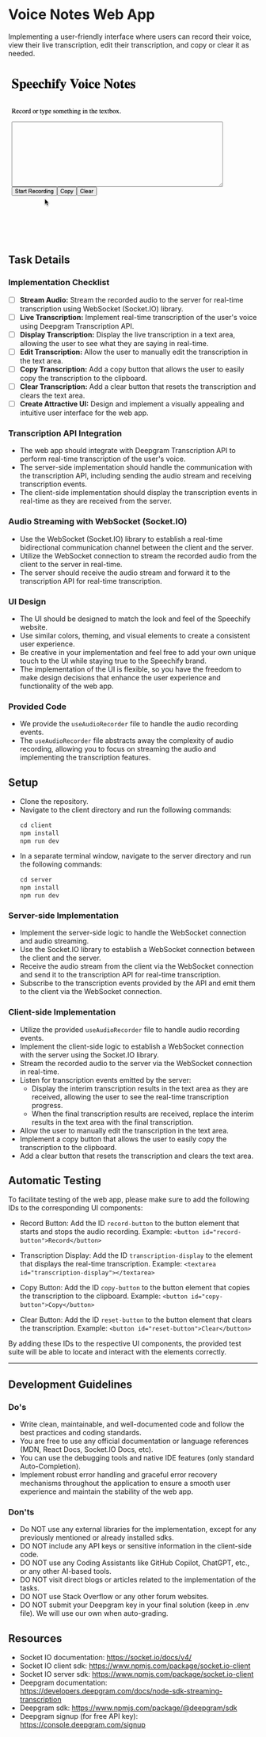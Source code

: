 # Voice Notes Web App

Implementing a user-friendly interface where users can record their voice, view their live transcription, edit their transcription, and copy or clear it as needed.

![Example](example.gif)

## Task Details

### Implementation Checklist

- [ ] **Stream Audio:** Stream the recorded audio to the server for real-time transcription using WebSocket (Socket.IO) library.
- [ ] **Live Transcription:** Implement real-time transcription of the user's voice using Deepgram Transcription API.
- [ ] **Display Transcription:** Display the live transcription in a text area, allowing the user to see what they are saying in real-time.
- [ ] **Edit Transcription:** Allow the user to manually edit the transcription in the text area.
- [ ] **Copy Transcription:** Add a copy button that allows the user to easily copy the transcription to the clipboard.
- [ ] **Clear Transcription:** Add a clear button that resets the transcription and clears the text area.
- [ ] **Create Attractive UI:** Design and implement a visually appealing and intuitive user interface for the web app.

### Transcription API Integration

- The web app should integrate with Deepgram Transcription API to perform real-time transcription of the user's voice.
- The server-side implementation should handle the communication with the transcription API, including sending the audio stream and receiving transcription events.
- The client-side implementation should display the transcription events in real-time as they are received from the server.

### Audio Streaming with WebSocket (Socket.IO)

- Use the WebSocket (Socket.IO) library to establish a real-time bidirectional communication channel between the client and the server.
- Utilize the WebSocket connection to stream the recorded audio from the client to the server in real-time.
- The server should receive the audio stream and forward it to the transcription API for real-time transcription.

### UI Design

- The UI should be designed to match the look and feel of the Speechify website.
- Use similar colors, theming, and visual elements to create a consistent user experience.
- Be creative in your implementation and feel free to add your own unique touch to the UI while staying true to the Speechify brand.
- The implementation of the UI is flexible, so you have the freedom to make design decisions that enhance the user experience and functionality of the web app.

### Provided Code

- We provide the `useAudioRecorder` file to handle the audio recording events.
- The `useAudioRecorder` file abstracts away the complexity of audio recording, allowing you to focus on streaming the audio and implementing the transcription features.

## Setup

- Clone the repository.
- Navigate to the client directory and run the following commands:
  ```
  cd client
  npm install
  npm run dev
  ```
- In a separate terminal window, navigate to the server directory and run the following commands:
  ```
  cd server
  npm install
  npm run dev
  ```

### Server-side Implementation

- Implement the server-side logic to handle the WebSocket connection and audio streaming.
- Use the Socket.IO library to establish a WebSocket connection between the client and the server.
- Receive the audio stream from the client via the WebSocket connection and send it to the transcription API for real-time transcription.
- Subscribe to the transcription events provided by the API and emit them to the client via the WebSocket connection.

### Client-side Implementation

- Utilize the provided `useAudioRecorder` file to handle audio recording events.
- Implement the client-side logic to establish a WebSocket connection with the server using the Socket.IO library.
- Stream the recorded audio to the server via the WebSocket connection in real-time.
- Listen for transcription events emitted by the server:
  - Display the interim transcription results in the text area as they are received, allowing the user to see the real-time transcription progress.
  - When the final transcription results are received, replace the interim results in the text area with the final transcription.
- Allow the user to manually edit the transcription in the text area.
- Implement a copy button that allows the user to easily copy the transcription to the clipboard.
- Add a clear button that resets the transcription and clears the text area.

## Automatic Testing

To facilitate testing of the web app, please make sure to add the following IDs to the corresponding UI components:

- Record Button: Add the ID `record-button` to the button element that starts and stops the audio recording.
  Example: `<button id="record-button">Record</button>`

- Transcription Display: Add the ID `transcription-display` to the element that displays the real-time transcription.
  Example: `<textarea id="transcription-display"></textarea>`

- Copy Button: Add the ID `copy-button` to the button element that copies the transcription to the clipboard.
  Example: `<button id="copy-button">Copy</button>`

- Clear Button: Add the ID `reset-button` to the button element that clears the transcription.
  Example: `<button id="reset-button">Clear</button>`

By adding these IDs to the respective UI components, the provided test suite will be able to locate and interact with the elements correctly.

---

## Development Guidelines

### Do's

- Write clean, maintainable, and well-documented code and follow the best practices and coding standards.
- You are free to use any official documentation or language references (MDN, React Docs, Socket.IO Docs, etc).
- You can use the debugging tools and native IDE features (only standard Auto-Completion).
- Implement robust error handling and graceful error recovery mechanisms throughout the application to ensure a smooth user experience and maintain the stability of the web app.

### Don'ts

- Do NOT use any external libraries for the implementation, except for any previously mentioned or already installed sdks.
- DO NOT include any API keys or sensitive information in the client-side code.
- DO NOT use any Coding Assistants like GitHub Copilot, ChatGPT, etc., or any other AI-based tools.
- DO NOT visit direct blogs or articles related to the implementation of the tasks.
- DO NOT use Stack Overflow or any other forum websites.
- DO NOT submit your Deepgram key in your final solution (keep in .env file). We will use our own when auto-grading.

## Resources

- Socket IO documentation: https://socket.io/docs/v4/
- Socket IO client sdk: https://www.npmjs.com/package/socket.io-client
- Socket IO server sdk: https://www.npmjs.com/package/socket.io-client
- Deepgram documentation: https://developers.deepgram.com/docs/node-sdk-streaming-transcription
- Deepgram sdk: https://www.npmjs.com/package/@deepgram/sdk
- Deepgram signup (for free API key): https://console.deepgram.com/signup
